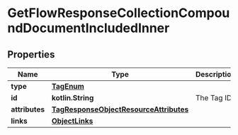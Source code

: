 
# GetFlowResponseCollectionCompoundDocumentIncludedInner

## Properties
| Name | Type | Description | Notes |
| ------------ | ------------- | ------------- | ------------- |
| **type** | [**TagEnum**](TagEnum.md) |  |  |
| **id** | **kotlin.String** | The Tag ID |  |
| **attributes** | [**TagResponseObjectResourceAttributes**](TagResponseObjectResourceAttributes.md) |  |  |
| **links** | [**ObjectLinks**](ObjectLinks.md) |  |  |



